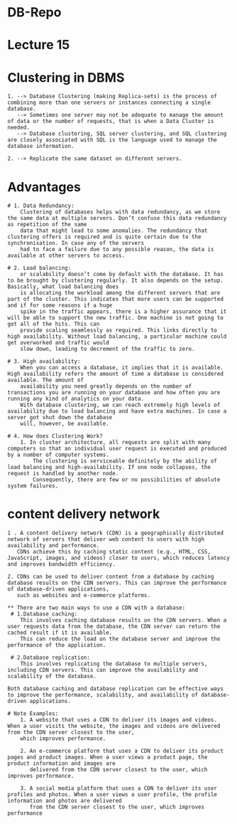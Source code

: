 # DB-Repo
 
# Lecture 15

# Clustering in DBMS
	1. --> Database Clustering (making Replica-sets) is the process of combining more than one servers or instances connecting a single database.
       --> Sometimes one server may not be adequate to manage the amount of data or the number of requests, that is when a Data Cluster is needed.
       --> Database clustering, SQL server clustering, and SQL clustering are closely associated with SQL is the language used to manage the database information.
	
	2. --> Replicate the same dataset on different servers.
	
 # Advantages
	
	# 1. Data Redundancy: 
		Clustering of databases helps with data redundancy, as we store the same data at multiple servers. Don’t confuse this data redundancy as repetition of the same 
		data that might lead to some anomalies. The redundancy that clustering offers is required and is quite certain due to the synchronisation. In case any of the servers
		had to face a failure due to any possible reason, the data is available at other servers to access.
		
	# 2. Load balancing:
		or scalability doesn’t come by default with the database. It has to be brought by clustering regularly. It also depends on the setup. Basically, what load balancing does 
		is allocating the workload among the different servers that are part of the cluster. This indicates that more users can be supported and if for some reasons if a huge
		spike in the traffic appears, there is a higher assurance that it will be able to support the new traffic. One machine is not going to get all of the hits. This can 
		provide scaling seamlessly as required. This links directly to high availability. Without load balancing, a particular machine could get overworked and traffic would 
		slow down, leading to decrement of the traffic to zero.
		
	# 3. High availability: 
		When you can access a database, it implies that it is available. High availability refers the amount of time a database is considered available. The amount of 
		availability you need greatly depends on the number of transactions you are running on your database and how often you are running any kind of analytics on your data.
		With database clustering, we can reach extremely high levels of availability due to load balancing and have extra machines. In case a server got shut down the database 
		will, however, be available.
		
	# 4. How does Clustering Work?
		1. In cluster architecture, all requests are split with many computers so that an individual user request is executed and produced by a number of computer systems. 
			The clustering is serviceable definitely by the ability of load balancing and high-availability. If one node collapses, the request is handled by another node.
			Consequently, there are few or no possibilities of absolute system failures.



# content delivery network
	
	1 . A content delivery network (CDN) is a geographically distributed network of servers that deliver web content to users with high availability and performance. 
	   CDNs achieve this by caching static content (e.g., HTML, CSS, JavaScript, images, and videos) closer to users, which reduces latency and improves bandwidth efficiency.
	
	2. CDNs can be used to deliver content from a database by caching database results on the CDN servers. This can improve the performance of database-driven applications, 
	   such as websites and e-commerce platforms.
	
	** There are two main ways to use a CDN with a database:
	 # 1.Database caching: 
		This involves caching database results on the CDN servers. When a user requests data from the database, the CDN server can return the cached result if it is available. 
		This can reduce the load on the database server and improve the performance of the application.

	 # 2.Database replication: 
		This involves replicating the database to multiple servers, including CDN servers. This can improve the availability and scalability of the database.
		
	Both database caching and database replication can be effective ways to improve the performance, scalability, and availability of database-driven applications.

	# Note Examples:
		1. A website that uses a CDN to deliver its images and videos. When a user visits the website, the images and videos are delivered from the CDN server closest to the user,
		which improves performance.
		
		2. An e-commerce platform that uses a CDN to deliver its product pages and product images. When a user views a product page, the product information and images are 
		   delivered from the CDN server closest to the user, which improves performance.
		
		3. A social media platform that uses a CDN to deliver its user profiles and photos. When a user views a user profile, the profile information and photos are delivered 
		   from the CDN server closest to the user, which improves performance